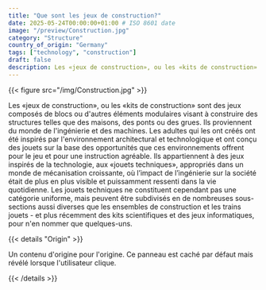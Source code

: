 ```yaml
---
title: "Que sont les jeux de construction?"
date: 2025-05-24T00:00:00+01:00 # ISO 8601 date
image: "/preview/Construction.jpg"
category: "Structure"
country_of_origin: "Germany"
tags: ["technology", "construction"]
draft: false
description: Les «jeux de construction», ou les «kits de construction» sont...
---
```




{{< figure src="/img/Construction.jpg" >}}

Les «jeux de construction», ou les «kits de construction» sont des jeux composés de blocs ou d'autres éléments modulaires visant à construire des structures telles que des maisons, des ponts ou des grues. Ils proviennent du monde de l'ingénierie et des machines. Les adultes qui les ont créés ont été inspirés par l'environnement architectural et technologique et ont conçu des jouets sur la base des opportunités que ces environnements offrent pour le jeu et pour une instruction agréable. Ils appartiennent à des jeux inspirés de la technologie, aux «jouets techniques», appropriés dans un monde de mécanisation croissante, où l’impact de l’ingénierie sur la société était de plus en plus visible et puissamment ressenti dans la vie quotidienne. Les jouets techniques ne constituent cependant pas une catégorie uniforme, mais peuvent être subdivisés en de nombreuses sous-sections aussi diverses que les ensembles de construction et les trains jouets - et plus récemment des kits scientifiques et des jeux informatiques, pour n'en nommer que quelques-uns.

{{< details "Origin" >}}

Un contenu d'origine pour l'origine. Ce panneau est caché par défaut mais révélé lorsque l'utilisateur clique.

{{< /details >}}

